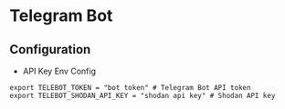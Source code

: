 # Telegram Bot

## Configuration

* API Key Env Config

```shell
export TELEBOT_TOKEN = "bot token" # Telegram Bot API token
export TELEBOT_SHODAN_API_KEY = "shodan api key" # Shodan API key
```